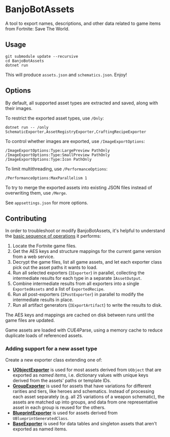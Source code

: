 # BanjoBotAssets
A tool to export names, descriptions, and other data related to game items from Fortnite: Save The World.

## Usage

```
git submodule update --recursive
cd BanjoBotAssets
dotnet run
```

This will produce `assets.json` and `schematics.json`. Enjoy!

## Options

By default, all supported asset types are extracted and saved, along with their images.

To restrict the exported asset types, use `/Only`:

```
dotnet run -- /only SchematicExporter,AssetRegistryExporter,CraftingRecipeExporter
```

To control whether images are exported, use `/ImageExportOptions`:

```
/ImageExportOptions:Type:LargePreview PathOnly /ImageExportOptions:Type:SmallPreview PathOnly /ImageExportOptions:Type:Icon PathOnly
```

To limit multithreading, use `/PerformanceOptions`:

```
/PerformanceOptions:MaxParallelism 1
```

To try to merge the exported assets into existing JSON files instead of overwriting them, use `/Merge`.

See `appsettings.json` for more options.

## Contributing

In order to troubleshoot or modify BanjoBotAssets, it's helpful to understand the [basic sequence of operations](BanjoBotAssets/AssetExportService.cs) it performs:

1. Locate the Fortnite game files.
2. Get the AES keys and structure mappings for the current game version from a web service.
3. Decrypt the game files, list all game assets, and let each exporter class pick out the asset paths it wants to load.
4. Run all selected exporters (`IExporter`) in parallel, collecting the intermediate results for each type in a separate `IAssetOutput`.
5. Combine intermediate results from all exporters into a single `ExportedAssets` and a list of `ExportedRecipe`.
6. Run all post-exporters (`IPostExporter`) in parallel to modify the intermediate results in place.
7. Run all artifact generators (`IExportArtifact`) to write the results to disk.

The AES keys and mappings are cached on disk between runs until the game files are updated.

Game assets are loaded with CUE4Parse, using a memory cache to reduce duplicate loads of referenced assets.

### Adding support for a new asset type

Create a new exporter class extending one of:

* [**UObjectExporter**](BanjoBotAssets/Exporters/UObjects/UObjectExporter.cs) is used for most assets derived from `UObject` that are exported as _named items_,
  i.e. dictionary values with unique keys derived from the assets' paths or template IDs.
* [**GroupExporter**](BanjoBotAssets/Exporters/Groups/GroupExporter.cs) is used for assets that have variations for different rarities and tiers, like heroes and schematics.
  Instead of processing each asset separately (e.g. all 25 variations of a weapon schematic), the assets are matched up into groups,
  and data from one representative asset in each group is reused for the others.
* [**BlueprintExporter**](BanjoBotAssets/Exporters/Blueprints/BlueprintExporter.cs) is used for assets derived from `UBlueprintGeneratedClass`.
* [**BaseExporter**](BanjoBotAssets/Exporters/BaseExporter.cs) is used for data tables and singleton assets that aren't exported as named items.
